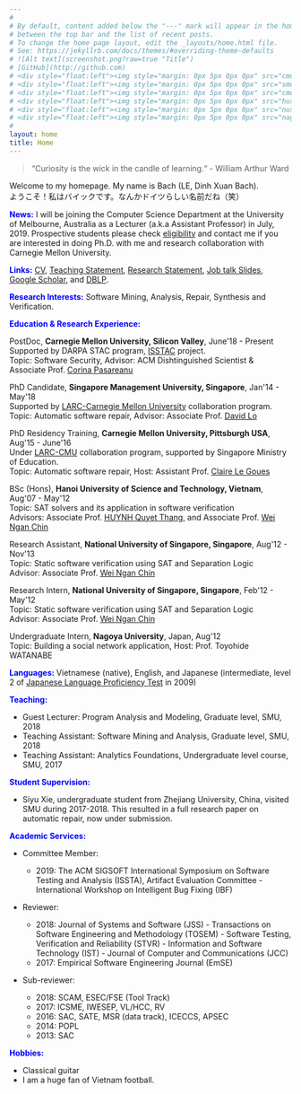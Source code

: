```yaml
---
#
# By default, content added below the "---" mark will appear in the home page
# between the top bar and the list of recent posts.
# To change the home page layout, edit the _layouts/home.html file.
# See: https://jekyllrb.com/docs/themes/#overriding-theme-defaults
# ![Alt text](screenshot.png?raw=true "Title")
# [GitHub](http://github.com)
# <div style="float:left"><img style="margin: 0px 5px 0px 0px" src="cmu.png" width="70" height="70"/></div>
# <div style="float:left"><img style="margin: 0px 5px 0px 0px" src="smu.jpg" width="70" height="70"/></div>
# <div style="float:left"><img style="margin: 0px 5px 0px 0px" src="cmu.png" width="70" height="70"/></div> 
# <div style="float:left"><img style="margin: 0px 5px 0px 0px" src="hust.png" width="70" height="70"/></div>
# <div style="float:left"><img style="margin: 0px 5px 0px 0px" src="nus.jpg" width="70" height="70"/></div>
# <div style="float:left"><img style="margin: 0px 5px 0px 0px" src="nagoya.jpeg" width="70" height="70"/></div> 
#
layout: home
title: Home
--- 
```


> “Curiosity is the wick in the candle of learning.“  - William Arthur Ward

Welcome to my homepage. My name is Bach (LE, Dinh Xuan Bach).  
ようこそ！私はバイックです。なんかドイツらしい名前だね（笑） 

<span style="color:blue" style="text-decoration:underline">**News:**</span> I will be joining the Computer Science Department at the University of Melbourne, Australia as a Lecturer (a.k.a Assistant Professor) in July, 2019. Prospective students please check [eligibility](https://study.unimelb.edu.au/find/courses/graduate/doctor-of-philosophy-engineering/entry-requirements/) and contact me if you are interested in doing Ph.D. with me and research collaboration with Carnegie Mellon University.

<span style="color:blue" style="text-decoration:underline">**Links:**</span> [CV](https://drive.google.com/file/d/1NUitn1oAPOwn2fk37C7kzZlJ1ugai_Vu/view?usp=sharing), [Teaching Statement](https://drive.google.com/open?id=1vgt7uS5PZusMWe_kegv30pfC2nN63Pz-), [Research Statement](https://drive.google.com/file/d/1oCC38Bq8KpVc0BMfDG_4jqf2gPmvsRvf/view?usp=sharing), [Job talk Slides](https://drive.google.com/file/d/1P5xBbFwdwFluN9MfYshlBRBXu-Lb6tOl/view?usp=sharing), [Google Scholar](https://scholar.google.com.sg/citations?user=AUJWzE8AAAAJ&hl=en), and [DBLP](http://dblp.uni-trier.de/pers/hd/l/Le:Xuan=Bach_D=). 

<span style="color:blue" style="text-decoration:underline">**Research Interests:**</span> Software Mining, Analysis, Repair, Synthesis and Verification.

<span style="color:blue" style="text-decoration:underline">**Education & Research Experience:**</span> 

PostDoc, **Carnegie Mellon University, Silicon Valley**, June'18 - Present  
Supported by DARPA STAC program, [ISSTAC](http://sv.cmu.edu/research/cybersecurity/ISSTAC.html) project.  
Topic: Software Security, Advisor: ACM Dishtinguished Scientist & Associate Prof. [Corina Pasareanu](https://scholar.google.com/citations?user=pwIuivQAAAAJ&hl=en)
 
PhD Candidate, **Singapore Management University, Singapore**, Jan'14 - May'18  
Supported by [LARC-Carnegie Mellon University](https://larc.smu.edu.sg/) collaboration program.  
Topic: Automatic software repair, Advisor: Associate Prof. [David Lo](https://scholar.google.com/citations?user=Ra4bt-oAAAAJ&hl=en)

PhD Residency Training, **Carnegie Mellon University, Pittsburgh USA**, Aug'15 - June'16  
Under [LARC-CMU](https://larc.smu.edu.sg/) collaboration program, supported by Singapore Ministry of Education.  
Topic: Automatic software repair, Host: Assistant Prof. [Claire Le Goues](https://scholar.google.com/citations?user=Cmr9ljkAAAAJ&hl=en)
 
BSc (Hons), **Hanoi University of Science and Technology, Vietnam**, Aug'07 - May'12  
Topic: SAT solvers and its application in software verification  
Advisors: Associate Prof. [HUYNH Quyet Thang](https://soict.hust.edu.vn/en/index.php/our_team/psg-ts-huynh-quyet-thang/), and Associate Prof. [Wei Ngan Chin](https://scholar.google.com/citations?user=DO2x-J0AAAAJ&hl=en)
 
Research Assistant, **National University of Singapore, Singapore**, Aug'12 - Nov'13  
Topic: Static software verification using SAT and Separation Logic  
Advisor: Associate Prof. [Wei Ngan Chin](https://scholar.google.com/citations?user=DO2x-J0AAAAJ&hl=en)
 
Research Intern, **National University of Singapore, Singapore**, Feb'12 - May'12  
Topic: Static software verification using SAT and Separation Logic  
Advisor:  Associate Prof. [Wei Ngan Chin](https://scholar.google.com/citations?user=DO2x-J0AAAAJ&hl=en)

Undergraduate Intern, **Nagoya University**, Japan, Aug'12  
Topic: Building a social network application, Host:  Prof. Toyohide WATANABE  

<span style="color:blue" style="text-decoration:underline">**Languages:**</span> Vietnamese (native), English, and Japanese (intermediate, level 2 of [Japanese Language Proficiency Test](https://www.jlpt.jp/e/about/levelsummary.html) in 2009)

<span style="color:blue" style="text-decoration:underline">**Teaching:**</span> 
- Guest Lecturer: Program Analysis and Modeling, Graduate level, SMU, 2018
- Teaching Assistant: Software Mining and Analysis, Graduate level, SMU, 2018
- Teaching Assistant: Analytics Foundations, Undergraduate level course, SMU, 2017

<span style="color:blue" style="text-decoration:underline">**Student Supervision:**</span> 
- Siyu Xie, undergraduate student from Zhejiang University, China, visited SMU during 2017-2018. 
  This resulted in a full research paper on automatic repair, now under submission. 

<span style="color:blue" style="text-decoration:underline">**Academic Services:**</span> 
* Committee Member:
	- 2019: 
		The ACM SIGSOFT International Symposium on Software Testing and Analysis (ISSTA), Artifact Evaluation Committee -
		International Workshop on Intelligent Bug Fixing (IBF)
* Reviewer: 
	- 2018: 
		Journal of Systems and Software (JSS) -
		Transactions on Software Engineering and Methodology (TOSEM) -
		Software Testing, Verification and Reliability (STVR) -
		Information and Software Technology (IST) -
		Journal of Computer and Communications (JCC)
	- 2017: Empirical Software Engineering Journal (EmSE)

* Sub-reviewer:
	- 2018: SCAM, ESEC/FSE (Tool Track)
	- 2017: ICSME, IWESEP, VL/HCC, RV
	- 2016: SAC, SATE, MSR (data track), ICECCS, APSEC
	- 2014: POPL
	- 2013: SAC

<span style="color:blue" style="text-decoration:underline">**Hobbies:**</span> 
- Classical guitar
- I am a huge fan of Vietnam football.

